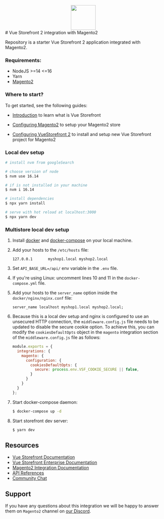 <div align="center">
<img src="https://user-images.githubusercontent.com/1626923/137092657-fb398d20-b592-4661-a1f9-4135db0b61d5.png" height="80px"/>
</div>
# Vue Storefront 2 integration with Magento2

Repository is a starter Vue Storefront 2 application integrated with Magento2.

### Requirements:
- NodeJS >=14 <=16
- Yarn
- [Magento2](https://docs.magento.com/user-guide/)

### Where to start?

To get started, see the following guides:

- [Introduction](https://docs.vuestorefront.io/v2/getting-started/introduction.html) to learn what is Vue Storefront

- [Configuring Magento2](https://docs.vuestorefront.io/magento/installation-setup/configure-magento.html) to setup your Magento2 store

- [Configuring VueStorefront 2](https://docs.vuestorefront.io/magento/installation-setup/configure-integration.html) to install and setup new Vue Storefront project for Magento2

### Local dev setup
```bash
# install nvm from googleSearch

# choose version of node
$ nvm use 16.14

# if is not installed in your machine
$ nvm i 16.14

# install dependencies
$ npx yarn install

# serve with hot reload at localhost:3000
$ npx yarn dev
```

### Multistore local dev setup
1. Install [docker](https://docs.docker.com/get-docker/) and [docker-compose](https://docs.docker.com/compose/install/) on your local machine.

2. Add your hosts to the `/etc/hosts` file:
    ```
    127.0.0.1       myshop1.local myshop2.local
    ```

3. Set `API_BASE_URL=/api/` env variable in the `.env` file.

4. If you're using Linux: uncomment lines 10 and 11 in the `docker-compose.yml` file.

5. Add your hosts to the `server_name` option inside the `docker/nginx/nginx.conf` file:
    ```
    server_name localhost myshop1.local myshop2.local;
    ```

6. Because this is a local dev setup and nginx is configured to use an unsecured HTTP connection, the `middleware.config.js` file needs to be updated to disable the secure cookie option. To achieve this, you can modify the `cookiesDefaultOpts` object in the `magento` integration section of the `middleware.config.js` file as follows:
    ```js
    module.exports = {
      integrations: {
        magento: {
          configuration: {
            cookiesDefaultOpts: {
              secure: process.env.VSF_COOKIE_SECURE || false,
            }
          }
        }
      }
    };
    ```

7. Start docker-compose daemon:
    ```bash
    $ docker-compose up -d
    ```

8. Start storefront dev server:
    ```bash
    $ yarn dev
    ```

## Resources

- [Vue Storefront Documentation](https://docs.vuestorefront.io/v2/)
- [Vue Storefront Enterprise Documentation](https://docs.vuestorefront.io/v2/general/enterprise.html)
- [Magento2 Integration Documentation](https://docs.vuestorefront.io/magento/)
- [API References](https://docs.vuestorefront.io/magento/api-reference/)
- [Community Chat](http://discord.vuestorefront.io)

## Support

If you have any questions about this integration we will be happy to answer them on  `Magento2` channel on [our Discord](http://discord.vuestorefront.io).
